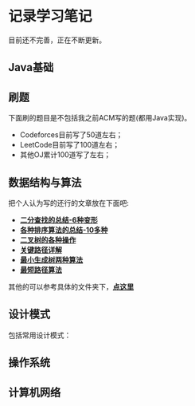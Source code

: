 # 记录学习笔记

目前还不完善，正在不断更新。

## Java基础



## 刷题

下面刷的题目是不包括我之前ACM写的题(都用Java实现)。

* Codeforces目前写了50道左右；
* LeetCode目前写了100道左右；
* 其他OJ累计100道写了左右；

## 数据结构与算法

把个人认为写的还行的文章放在下面吧:

* [**二分查找的总结-6种变形**](数据结构算法/Algorithm/BinarySearch/二分查找的总结(6种变形).md)
* [**各种排序算法的总结-10多种**](数据结构算法/Algorithm/Sort/各种排序算法总结(全面).md)
* [**二叉树的各种操作**](数据结构算法/Tree/二叉树的各种操作(递归和非递归遍历,树深度,结点个数等等).md)
* [**关键路径详解**](数据结构算法/Graph/关键路径Hdu---4109.-Instrction-Arrangement以及关键路径详解.md)
* [**最小生成树两种算法**](数据结构算法/Graph/最小生成树/Hdu---1863.-畅通工程(最小生成树模板题)(Kruskal算法和Prim算法实现).md)
* [**最短路径算法**](数据结构算法/Graph/最短路Hdu---1874.-畅通工程续(最短路dijkstra模板).md)



其他的可以参考具体的文件夹下，[**点这里**](数据结构算法/)

## 设计模式

包括常用设计模式：



## 操作系统

## 计算机网络



